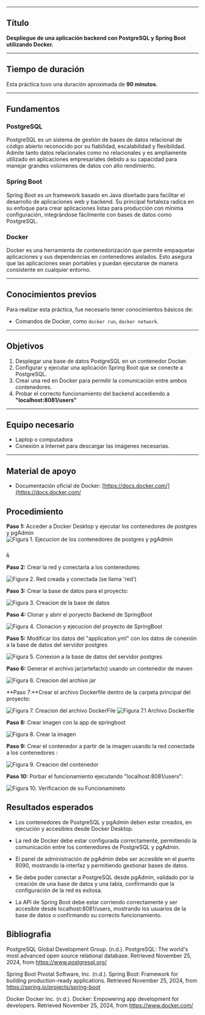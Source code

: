 
---

## Título
**Despliegue de una aplicación backend con PostgreSQL y Spring Boot utilizando Docker.**

---

## Tiempo de duración
Esta práctica tuvo una duración aproximada de **90 minutos**.

---

## Fundamentos
### PostgreSQL
PostgreSQL es un sistema de gestión de bases de datos relacional de código abierto reconocido por su fiabilidad, escalabilidad y flexibilidad. Admite tanto datos relacionales como no relacionales y es ampliamente utilizado en aplicaciones empresariales debido a su capacidad para manejar grandes volúmenes de datos con alto rendimiento.

### Spring Boot
Spring Boot es un framework basado en Java diseñado para facilitar el desarrollo de aplicaciones web y backend. Su principal fortaleza radica en su enfoque para crear aplicaciones listas para producción con mínima configuración, integrándose fácilmente con bases de datos como PostgreSQL.

### Docker
Docker es una herramienta de contenedorización que permite empaquetar aplicaciones y sus dependencias en contenedores aislados. Esto asegura que las aplicaciones sean portables y puedan ejecutarse de manera consistente en cualquier entorno.

---

## Conocimientos previos
Para realizar esta práctica, fue necesario tener conocimientos básicos de:

- Comandos de Docker, como `docker run`, `docker network`.
---

## Objetivos
1. Desplegar una base de datos PostgreSQL en un contenedor Docker.
2. Configurar y ejecutar una aplicación Spring Boot que se conecte a PostgreSQL.
3. Crear una red en Docker para permitir la comunicación entre ambos contenedores.
4. Probar el correcto funcionamiento del backend accediendo a **"localhost:8081/users"**

---

## Equipo necesario
- Laptop o computadora 
- Conexión a Internet para descargar las imágenes necesarias.

---

## Material de apoyo
- Documentación oficial de Docker: [https://docs.docker.com/](https://docs.docker.com/

## Procedimiento

**Paso 1:** Acceder a Docker Desktop y ejecutar los contenedores de postgres y pgAdmin
![Figura 1. Ejecucion de los contenedores de postgres y pgAdmin](image.png)


                                                                                               Ñ

**Paso 2:** Crear la red y conectarla a los contenedores:

![ Figura 2. Red creada y conectada (se llama 'red')](image-1.png)

                                                                                             

**Paso 3:**  Crear la base de datos para el proyecto:



![Figura 3. Creacion de la base de datos ](image-2.png)
                                                                                             

**Paso 4:** Clonar y abrir el poryecto Backend de SpringBoot 


![Figura 4. Clonacion y ejecucion del proyecto de SpringBoot ](image-3.png)
                                                                                                         


**Paso 5:** Modificar los datos del "application.yml"  con los datos de conexión a la base de datos del servidor postgres

     

![Figura 5. Conexion a la base de datos del servidor postgres ](image-4.png)
                                                                                             

**Paso 6:** Generar el archivo jar(artefacto) usando un contenedor de maven
 
    
![Figura 6. Creacion del archivo jar ](image-5.png)

                                                                                                        

**Paso 7:**Crear el archivo Dockerfile dentro de la carpeta principal del proyecto:


 
![Figura 7. Creacion del archivo DockerFile](image-6.png)
![Figura 7.1 Archivo Dockerfile](image-7.png)

                                                                                                                        
**Paso 8:** Crear imagen con la app de springboot

            

![Figura 8. Crear la imagen](image-8.png)
                                                                                              

**Paso 9:** Crear el contenedor a partir de la imagen usando la red conectada a los contenedores :


![Figura 9. Creacion del contenedor](image-9.png)
                                                                                             


**Paso 10:** Porbar el funcionamiento ejecutando "localhost:8081/users":

![Figura 10. Verificacion de su Funcionamineto](image-10.png)


## Resultados esperados 
- Los contenedores de PostgreSQL y pgAdmin deben estar creados, en ejecución y accesibles desde Docker Desktop.

- La red de Docker debe estar configurada correctamente, permitiendo la comunicación entre los contenedores de PostgreSQL y pgAdmin.

- El panel de administración de pgAdmin debe ser accesible en el puerto 8090, mostrando la interfaz y permitiendo gestionar bases de datos.

- Se debe poder conectar a PostgreSQL desde pgAdmin, validado por la creación de una base de datos y una tabla, confirmando que la configuración de la red es exitosa.

- La API de Spring Boot debe estar corriendo correctamente y ser accesible desde localhost:8081/users, mostrando los usuarios de la base de datos o confirmando su correcto funcionamiento.



## Bibliografia 
PostgreSQL Global Development Group. (n.d.). PostgreSQL: The world's most advanced open source relational database. Retrieved November 25, 2024, from https://www.postgresql.org/

Spring Boot
Pivotal Software, Inc. (n.d.). Spring Boot: Framework for building production-ready applications. Retrieved November 25, 2024, from https://spring.io/projects/spring-boot

Docker
Docker Inc. (n.d.). Docker: Empowering app development for developers. Retrieved November 25, 2024, from https://www.docker.com/